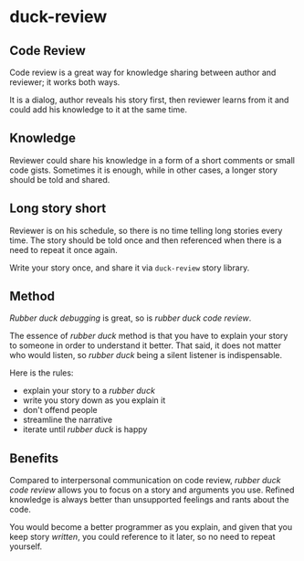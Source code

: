 # duck-review

## Code Review

Code review is a great way for knowledge sharing between author and reviewer;
it works both ways.

It is a dialog, author reveals his story first, then reviewer learns from it
and could add his knowledge to it at the same time.

## Knowledge

Reviewer could share his knowledge in a form of a short comments or small code
gists. Sometimes it is enough, while in other cases, a longer story should
be told and shared.

## Long story short

Reviewer is on his schedule, so there is no time telling long stories every
time. The story should be told once and then referenced when there is a need to
repeat it once again.

Write your story once, and share it via `duck-review` story library.

## Method

_Rubber duck debugging_ is great, so is _rubber duck code review_.

The essence of _rubber duck_ method is that you have to explain your story to
someone in order to understand it better. That said, it does not matter who
would listen, so _rubber duck_ being a silent listener is indispensable.

Here is the rules:

- explain your story to a _rubber duck_
- write you story down as you explain it
- don't offend people
- streamline the narrative
- iterate until _rubber duck_ is happy

## Benefits

Compared to interpersonal communication on code review, _rubber duck code
review_ allows you to focus on a story and arguments you use. Refined knowledge
is always better than unsupported feelings and rants about the code.

You would become a better programmer as you explain, and given that you keep
story _written_, you could reference to it later, so no need to repeat yourself.

